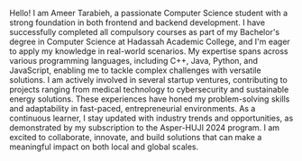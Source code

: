Hello! I am Ameer Tarabieh, a passionate Computer Science student with a strong foundation in both frontend and backend development. I have successfully completed all compulsory courses as part of my Bachelor's degree in Computer Science at Hadassah Academic College, and I'm eager to apply my knowledge in real-world scenarios. My expertise spans across various programming languages, including C++, Java, Python, and JavaScript, enabling me to tackle complex challenges with versatile solutions. I am actively involved in several startup ventures, contributing to projects ranging from medical technology to cybersecurity and sustainable energy solutions. These experiences have honed my problem-solving skills and adaptability in fast-paced, entrepreneurial environments. As a continuous learner, I stay updated with industry trends and opportunities, as demonstrated by my subscription to the Asper-HUJI 2024 program. I am excited to collaborate, innovate, and build solutions that can make a meaningful impact on both local and global scales.
